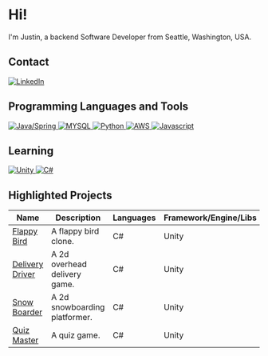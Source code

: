 # Hi!
I'm Justin, a backend Software Developer from Seattle, Washington, USA.

## Contact
[
![LinkedIn](https://img.shields.io/badge/LinkedIn-0077B5?style=for-the-badge&logo=linkedin&logoColor=white)
](https://www.linkedin.com/in/justindstein/)

## Programming Languages and Tools
[
![Java/Spring](https://img.shields.io/badge/Java/Spring-white?style=for-the-badge&logo=spring&logoColor=6DB33F)
](https://github.com/justindstein?tab=repositories&q=&type=&language=java)
[
![MYSQL](https://img.shields.io/badge/mysql-4479A1?style=for-the-badge&logo=mysql&logoColor=white)
](https://github.com/justindstein?tab=repositories&q=mysql&type=&language=&sort=)
[
![Python](https://img.shields.io/badge/python-3776AB?style=for-the-badge&logo=python&logoColor=white)
](https://github.com/justindstein?tab=repositories&q=python&type=&language=&sort=)
[
![AWS](https://img.shields.io/badge/aws-white?style=for-the-badge&logo=amazonaws&logoColor=orange)
](https://github.com/justindstein?tab=repositories&q=aws&type=&language=&sort=)
[
![Javascript](https://img.shields.io/badge/JavaScript-323330?style=for-the-badge&logo=javascript&logoColor=F7DF1E)
](https://github.com/justindstein?tab=repositories&q=javascript)
## Learning
[
![Unity](https://img.shields.io/badge/Unity-100000?style=for-the-badge&logo=unity&logoColor=white)
](https://github.com/justindstein?tab=repositories&q=unity)
[
![C#](https://img.shields.io/badge/C%23-239120?style=for-the-badge&logo=c-sharp&logoColor=white)
](https://github.com/justindstein?tab=repositories&q=&type=&language=c%23)
## Highlighted Projects
|Name | Description | Languages | Framework/Engine/Libs |
|------|-------|------| ----- |
| [Flappy Bird](https://github.com/justindstein/flappy-bird) | A flappy bird clone. | C# | Unity 
| [Delivery Driver](https://github.com/justindstein/delivery-driver) | A 2d overhead delivery game. | C# | Unity |
| [Snow Boarder](https://github.com/justindstein/snow-boarder) | A 2d snowboarding platformer. | C# | Unity |
| [Quiz Master](https://github.com/justindstein/quiz-master) | A quiz game. | C# | Unity |
